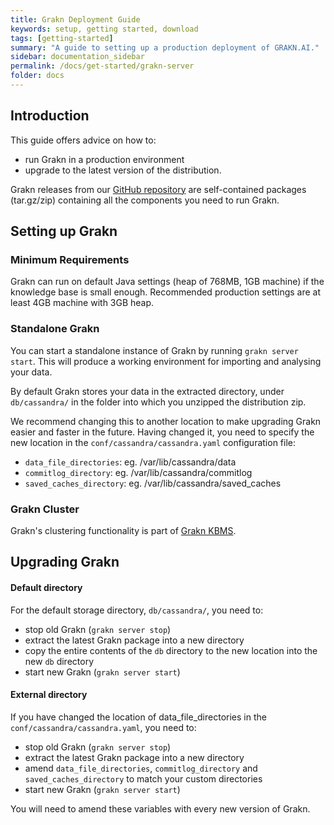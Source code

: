 ```yaml
---
title: Grakn Deployment Guide
keywords: setup, getting started, download
tags: [getting-started]
summary: "A guide to setting up a production deployment of GRAKN.AI."
sidebar: documentation_sidebar
permalink: /docs/get-started/grakn-server
folder: docs
---
```



## Introduction

This guide offers advice on how to:

* run Grakn in a production environment
* upgrade to the latest version of the distribution.


Grakn releases from our [GitHub repository](https://github.com/graknlabs/grakn) are self-contained packages (tar.gz/zip) containing all the components you need to run Grakn.

## Setting up Grakn

### Minimum Requirements

Grakn can run on default Java settings (heap of 768MB, 1GB machine) if the knowledge base is small enough.
Recommended production settings are at least 4GB machine with 3GB heap.

### Standalone Grakn

You can start a standalone instance of Grakn by running `grakn server start`. This will produce a working environment for importing and analysing your data.

By default Grakn stores your data in the extracted directory, under `db/cassandra/` in the folder into which you unzipped the distribution zip.

We recommend changing this to another location to make upgrading Grakn easier and faster in the future. Having changed it, you need to specify the new location in the `conf/cassandra/cassandra.yaml` configuration file:

* `data_file_directories`: eg. /var/lib/cassandra/data
* `commitlog_directory`: eg. /var/lib/cassandra/commitlog
* `saved_caches_directory`: eg. /var/lib/cassandra/saved_caches

### Grakn Cluster

Grakn's clustering functionality is part of [Grakn KBMS](https://grakn.ai/kbms).

## Upgrading Grakn

#### Default directory
For the default storage directory, `db/cassandra/`, you need to:

- stop old Grakn (`grakn server stop`)
- extract the latest Grakn package into a new directory
- copy the entire contents of the `db` directory to the new location into the new `db` directory
- start new Grakn (`grakn server start`)

#### External directory
If you have changed the location of data_file_directories in the `conf/cassandra/cassandra.yaml`, you need to:

- stop old Grakn (`grakn server stop`)
- extract the latest Grakn package into a new directory
- amend `data_file_directories`, `commitlog_directory` and `saved_caches_directory` to match your custom directories
- start new Grakn (`grakn server start`)

You will need to amend these variables with every new version of Grakn.
